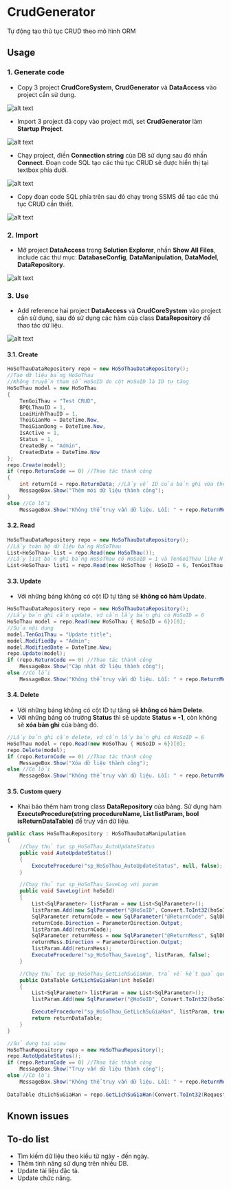 # CrudGenerator
Tự động tạo thủ tục CRUD theo mô hình ORM

## Usage
### 1. Generate code
- Copy 3 project __CrudCoreSystem__, __CrudGenerator__ và __DataAccess__ vào project cần sử dụng.

![alt text](https://raw.githubusercontent.com/NightFrostVN/CrudGenerator/master/Screenshot/Screenshot_1.jpg)

- Import 3 project đã copy vào project mới, set __CrudGenerator__ làm __Startup Project__.

![alt text](https://raw.githubusercontent.com/NightFrostVN/CrudGenerator/master/Screenshot/Screenshot_2.jpg)

- Chạy project, điền __Connection string__ của DB sử dụng sau đó nhấn __Connect__. Đoạn code SQL tạo các thủ tục CRUD sẽ được hiển thị tại textbox phía dưới.

![alt text](https://raw.githubusercontent.com/NightFrostVN/CrudGenerator/master/Screenshot/Screenshot_3.jpg)

- Copy đoạn code SQL phía trên sau đó chạy trong SSMS để tạo các thủ tục CRUD cần thiết.

![alt text](https://raw.githubusercontent.com/NightFrostVN/CrudGenerator/master/Screenshot/Screenshot_4.jpg)

### 2. Import
- Mở project __DataAccess__ trong __Solution Explorer__, nhấn __Show All Files__, include các thư mục: __DatabaseConfig__, __DataManipulation__, __DataModel__, __DataRepository__.

![alt text](https://raw.githubusercontent.com/NightFrostVN/CrudGenerator/master/Screenshot/Screenshot_5.jpg)

### 3. Use
- Add reference hai project __DataAccess__ và __CrudCoreSystem__ vào project cần sử dụng, sau đó sử dụng các hàm của class __DataRepository__ để thao tác dữ liệu.

![alt text](https://raw.githubusercontent.com/NightFrostVN/CrudGenerator/master/Screenshot/Screenshot_6.jpg)

#### 3.1. Create
```c#
HoSoThauDataRepository repo = new HoSoThauDataRepository();
//Tạo dữ liệu bảng HoSoThau
//Không truyền tham số HoSoID do cột HoSoID là ID tự tăng
HoSoThau model = new HoSoThau
{
    TenGoiThau = "Test CRUD",
    BPQLThauID = 1,
    LoaiHinhThauID = 1,
    ThoiGianMo = DateTime.Now,
    ThoiGianDong = DateTime.Now,
    IsActive = 1,
    Status = 1,
    CreatedBy = "Admin",
    CreatedDate = DateTime.Now
};
repo.Create(model);
if (repo.ReturnCode == 0) //Thao tác thành công
{
    int returnId = repo.ReturnData; //Lấy về ID của bản ghi vừa thêm mới
    MessageBox.Show("Thêm mới dữ liệu thành công");
}
else //Có lỗi
    MessageBox.Show("Không thể truy vấn dữ liệu. Lỗi: " + repo.ReturnMess);
```
#### 3.2. Read
```c#
HoSoThauDataRepository repo = new HoSoThauDataRepository();
//Lấy toàn bộ dữ liệu bảng HoSoThau
List<HoSoThau> list = repo.Read(new HoSoThau());
//Lấy list bản ghi bảng HoSoThau có HoSoID = 1 và TenGoiThau like N'test'
List<HoSoThau> list1 = repo.Read(new HoSoThau { HoSoID = 6, TenGoiThau = "test" });
```
#### 3.3. Update
- Với những bảng không có cột ID tự tăng sẽ __không có hàm Update__.
```c#
HoSoThauDataRepository repo = new HoSoThauDataRepository();
//Lấy bản ghi cần update, vd cần lấy bản ghi có HoSoID = 6
HoSoThau model = repo.Read(new HoSoThau { HoSoID = 6})[0];
//Sửa nội dung
model.TenGoiThau = "Update title";
model.ModifiedBy = "Admin";
model.ModifiedDate = DateTime.Now;
repo.Update(model);
if (repo.ReturnCode == 0) //Thao tác thành công
    MessageBox.Show("Cập nhật dữ liệu thành công");
else //Có lỗi
    MessageBox.Show("Không thể truy vấn dữ liệu. Lỗi: " + repo.ReturnMess);
```
#### 3.4. Delete
- Với những bảng không có cột ID tự tăng sẽ __không có hàm Delete__.
- Với những bảng có trường __Status__ thì sẽ update __Status = -1__, còn không sẽ __xóa bản ghi__ của bảng đó.
```c#
//Lấy bản ghi cần delete, vd cần lấy bản ghi có HoSoID = 6
HoSoThau model = repo.Read(new HoSoThau { HoSoID = 6})[0];
repo.Delete(model);
if (repo.ReturnCode == 0) //Thao tác thành công
    MessageBox.Show("Xóa dữ liệu thành công");
else //Có lỗi
    MessageBox.Show("Không thể truy vấn dữ liệu. Lỗi: " + repo.ReturnMess);
```
#### 3.5. Custom query
- Khai báo thêm hàm trong class __DataRepository__ của bảng. Sử dụng hàm __ExecuteProcedure(string procedureName, List<SqlParameter> listParam, bool isReturnDataTable)__ để truy vấn dữ liệu.
```c#
public class HoSoThauRepository : HoSoThauDataManipulation
{
    //Chạy thủ tục sp_HoSoThau_AutoUpdateStatus
    public void AutoUpdateStatus()
    {
        ExecuteProcedure("sp_HoSoThau_AutoUpdateStatus", null, false);
    }

    //Chạy thủ tục sp_HoSoThau_SaveLog với param
    public void SaveLog(int hoSoId)
    {
        List<SqlParameter> listParam = new List<SqlParameter>();
        listParam.Add(new SqlParameter("@HoSoID", Convert.ToInt32(hoSoId)));
        SqlParameter returnCode = new SqlParameter("@ReturnCode", SqlDbType.Int);
        returnCode.Direction = ParameterDirection.Output;
        listParam.Add(returnCode);
        SqlParameter returnMess = new SqlParameter("@ReturnMess", SqlDbType.NVarChar, 500);
        returnMess.Direction = ParameterDirection.Output;
        listParam.Add(returnMess);
        ExecuteProcedure("sp_HoSoThau_SaveLog", listParam, false);
    }

    //Chạy thủ tục sp_HoSoThau_GetLichSuGiaHan, trả về kết quả query
    public DataTable GetLichSuGiaHan(int hoSoId)
    {
        List<SqlParameter> listParam = new List<SqlParameter>();
        listParam.Add(new SqlParameter("@HoSoID", Convert.ToInt32(hoSoId)));

        ExecuteProcedure("sp_HoSoThau_GetLichSuGiaHan", listParam, true);
        return returnDataTable;
    }
}
```
```c#
//Sử dụng tại view
HoSoThauRepository repo = new HoSoThauRepository();
repo.AutoUpdateStatus();
if (repo.ReturnCode == 0) //Thao tác thành công
    MessageBox.Show("Truy vấn dữ liệu thành công");
else //Có lỗi
    MessageBox.Show("Không thể truy vấn dữ liệu. Lỗi: " + repo.ReturnMess);
    
DataTable dtLichSuGiaHan = repo.GetLichSuGiaHan(Convert.ToInt32(Request.Params["id"]));
```

## Known issues

## To-do list
- Tìm kiếm dữ liệu theo kiểu từ ngày - đến ngày.
- Thêm tính năng sử dụng trên nhiều DB.
- Update tài liệu đặc tả.
- Update chức năng.
